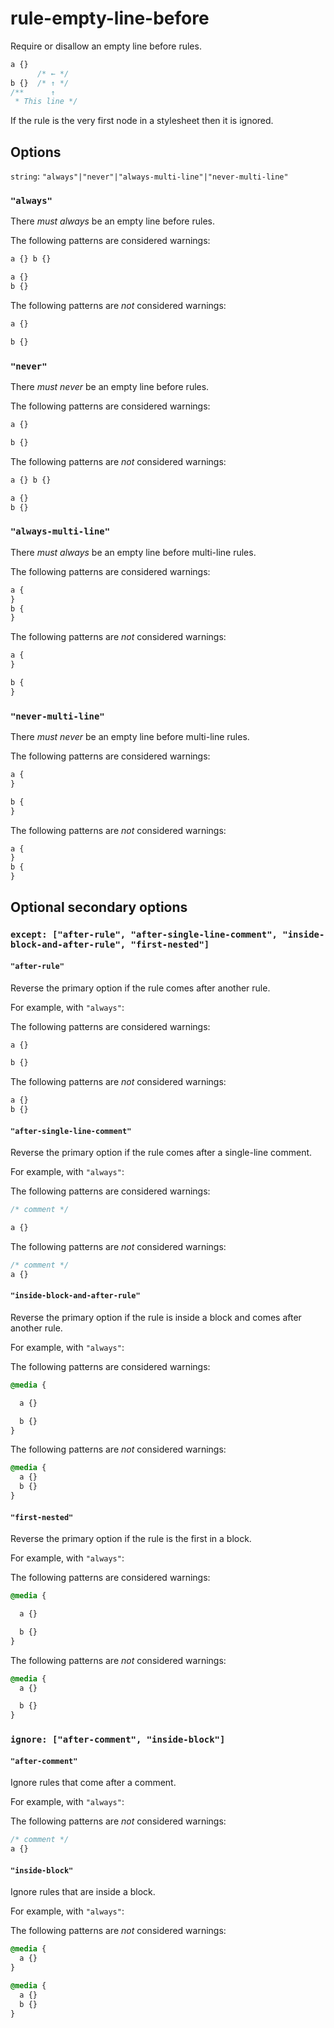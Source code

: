 # rule-empty-line-before

Require or disallow an empty line before rules.

```css
a {}
      /* ← */
b {}  /* ↑ */
/**      ↑
 * This line */
```

If the rule is the very first node in a stylesheet then it is ignored.

## Options

`string`: `"always"|"never"|"always-multi-line"|"never-multi-line"`

### `"always"`

There *must always* be an empty line before rules.

The following patterns are considered warnings:

```css
a {} b {}
```

```css
a {}
b {}
```

The following patterns are *not* considered warnings:

```css
a {}

b {}
```

### `"never"`

There *must never* be an empty line before rules.

The following patterns are considered warnings:

```css
a {}

b {}
```

The following patterns are *not* considered warnings:

```css
a {} b {}
```

```css
a {}
b {}
```

### `"always-multi-line"`

There *must always* be an empty line before multi-line rules.

The following patterns are considered warnings:

```css
a {
}
b {
}
```

The following patterns are *not* considered warnings:

```css
a {
}

b {
}
```

### `"never-multi-line"`

There *must never* be an empty line before multi-line rules.

The following patterns are considered warnings:

```css
a {
}

b {
}
```

The following patterns are *not* considered warnings:

```css
a {
}
b {
}
```

## Optional secondary options

### `except: ["after-rule", "after-single-line-comment", "inside-block-and-after-rule", "first-nested"]`

#### `"after-rule"`

Reverse the primary option if the rule comes after another rule.

For example, with `"always"`:

The following patterns are considered warnings:

```css
a {}

b {}
```

The following patterns are *not* considered warnings:

```css
a {}
b {}
```

#### `"after-single-line-comment"`

Reverse the primary option if the rule comes after a single-line comment.

For example, with `"always"`:

The following patterns are considered warnings:

```css
/* comment */

a {}
```

The following patterns are *not* considered warnings:

```css
/* comment */
a {}
```

#### `"inside-block-and-after-rule"`

Reverse the primary option if the rule is inside a block and comes after another rule.

For example, with `"always"`:

The following patterns are considered warnings:

```css
@media {

  a {}

  b {}
}
```

The following patterns are *not* considered warnings:

```css
@media {
  a {}
  b {}
}
```

#### `"first-nested"`

Reverse the primary option if the rule is the first in a block.

For example, with `"always"`:

The following patterns are considered warnings:

```css
@media {

  a {}

  b {}
}
```

The following patterns are *not* considered warnings:

```css
@media {
  a {}

  b {}
}
```

### `ignore: ["after-comment", "inside-block"]`

#### `"after-comment"`

Ignore rules that come after a comment.

For example, with `"always"`:

The following patterns are *not* considered warnings:

```css
/* comment */
a {}
```

#### `"inside-block"`

Ignore rules that are inside a block.

For example, with `"always"`:

The following patterns are *not* considered warnings:

```css
@media {
  a {}
}
```

```css
@media {
  a {}
  b {}
}
```
